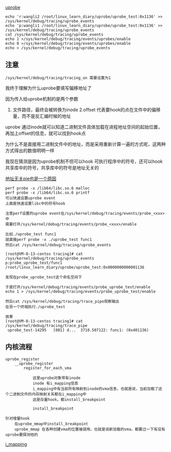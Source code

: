     
[uprobe](https://lwn.net/Articles/499190/)

    echo 'r:wangli2 /root/linux_learn_diary/uprobe/uprobe_test:0x1136' >> /sys/kernel/debug/tracing/uprobe_events
    echo 'p:wangli1 /root/linux_learn_diary/uprobe/uprobe_test:0x1136' >> /sys/kernel/debug/tracing/uprobe_events
    cat /sys/kernel/debug/tracing/uprobe_events
    echo 1 >/sys/kernel/debug/tracing/events/uprobes/enable
    echo 0 >/sys/kernel/debug/tracing/events/uprobes/enable
    echo > /sys/kernel/debug/tracing/uprobe_events

## 注意
    /sys/kernel/debug/tracing/tracing_on 需要设置为1

我终于理解为什么uprobe要填写偏移地址了

因为传入给uprobe机制的是两个参数 
1. 文件路径，最终会被转换为inode 
2.offset 代表要hook的点在文件中的偏移量，而不是反汇编时候的地址

uprobe 通过inode就可以知道二进制文件具体加载在进程地址空间的起始位置，再加上offset的信息，就可以找到hook点

为什么不是直接用二进制文件中的地址，而是采用重新计算一遍的方式呢，这两种方式得出的数值明明一样

我现在猜测是因为uprobe机制不但可以hook 可执行程序中的符号，还可以hook 共享库中的符号，共享库中的符号是地址无关的

[地址无关pie也是一个原因](https://stackoverflow.com/questions/37864773/computing-offset-of-a-function-in-memory)


    perf probe -x /lib64/libc.so.6 malloc
    perf probe -x /lib64/libc.so.6 printf
    可以快速设置uprobe event
    上面是快速设置libc中的符号hook

    注意perf设置的uprobe event在/sys/kernel/debug/tracing/events/probe_<xxx> 中
    需要打开/sys/kernel/debug/tracing/events/probe_<xxx>/enable

    比如./uprobe_test func1
    就直接perf probe -x ./uprobe_test func1
    然后cat /sys/kernel/debug/tracing/uprobe_events

    [root@VM-0-13-centos tracing]# cat /sys/kernel/debug/tracing/uprobe_events
    p:probe_uprobe_test/func1 /root/linux_learn_diary/uprobe/uprobe_test:0x0000000000001136

    发现在probe_uprobe_test这个命名空间下

    于是打开/sys/kernel/debug/tracing/events/probe_uprobe_test/enable
    echo 1 > /sys/kernel/debug/tracing/events/probe_uprobe_test/enable

    然后cat /sys/kernel/debug/tracing/trace_pipe观察输出
    在另一个终端执行./uprobe_test

    效果
    [root@VM-0-13-centos tracing]# cat /sys/kernel/debug/tracing/trace_pipe
     uprobe_test-14295   [001] d...  3710.507122: func1: (0x401136)
    

## 内核流程

    uprobe_register
        __uprobe_register
            register_for_each_vma

                这里uprobe对象带有inode
                inode 有i_mapping信息
                i_mapping中有当前所有映射到inode的vma信息，也就是说，当前加载了这个二进制文件的内存映射关系都在i_mapping中
                这是存量hook，都install_breakpoint

                install_breakpoint
    
    针对增量hook
        在uprobe_mmap中install_breakpoint
        uprobe_mmap 在各种创建vma的位置被调用，也就是说新加载的vma，都要过一下有没有uprobe要探测他的

[i_mapping](https://blog.csdn.net/jinking01/article/details/106490467)